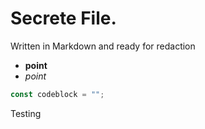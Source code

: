 # Secrete File.
Written in Markdown and ready for redaction
 - **point**
 - _point_
 
```js
const codeblock = "";
```

Testing

